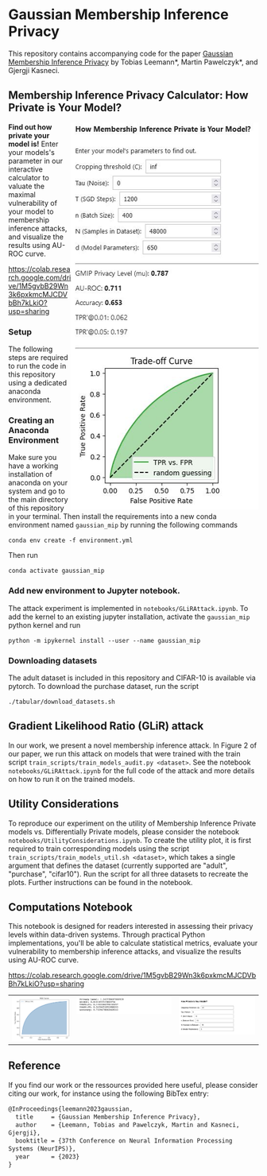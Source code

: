 # Gaussian Membership Inference Privacy

This repository contains accompanying code for the paper [Gaussian Membership Inference Privacy](https://arxiv.org/abs/2306.07273) by Tobias Leemann*, Martin Pawelczyk*, and Gjergji Kasneci.

## Membership Inference Privacy Calculator: How Private is Your Model? 

<img align="right" width="378" height="778" src="https://raw.githubusercontent.com/tleemann/gaussian_mip/cpu-option/PrivacyCalculator.JPG">

**Find out how private your model is!** Enter your models's parameter in our interactive calculator to valuate the maximal vulnerability of your model to membership inference attacks, and visualize the results using AU-ROC curve.

https://colab.research.google.com/drive/1M5gvbB29Wn3k6pxkmcMJCDVbBh7kLkiO?usp=sharing

### Setup
The following steps are required to run the code in this repository using a dedicated anaconda environment.

### Creating an Anaconda Environment
Make sure you have a working installation of anaconda on your system and go to the main directory of this repository in your terminal.
Then install the requirements into a new conda environment named ```gaussian_mip``` by running the following commands 
```
conda env create -f environment.yml
```
Then run
```
conda activate gaussian_mip
```

### Add new environment to Jupyter notebook.
The attack experiment is implemented in ```notebooks/GLiRAttack.ipynb```. To add the kernel to an existing jupyter installation, activate the ```gaussian_mip``` python kernel and run

```
python -m ipykernel install --user --name gaussian_mip
```

### Downloading datasets
The adult dataset is included in this repository and CIFAR-10 is available via pytorch. To download the purchase dataset, run the script
```
./tabular/download_datasets.sh
```

## Gradient Likelihood Ratio (GLiR) attack

In our work, we present a novel membership inference attack. In Figure 2 of our paper, we run this attack on models that were trained with the train script ```train_scripts/train_models_audit.py <dataset>```. See the notebook ```notebooks/GLiRAttack.ipynb``` for the full code of the attack and more details on how to run it on the trained models.

## Utility Considerations

To reproduce our experiment on the utility of Membership Inference Private models vs. Differentially Private models, please consider the notebook ``notebooks/UtilityConsiderations.ipynb``. To create the utility plot, it is first required to train corresponding models using the script ``train_scripts/train_models_util.sh <dataset>``, which takes a single argument that defines the dataset (currently supported are "adult", "purchase", "cifar10"). Run the script for all three datasets to recreate the plots. Further instructions can be found in the notebook.

## Computations Notebook
This notebook is designed for readers interested in assessing their privacy levels within data-driven systems. Through practical Python implementations, you'll be able to calculate statistical metrics, evaluate your vulnerability to membership inference attacks, and visualize the results using AU-ROC curve.

https://colab.research.google.com/drive/1M5gvbB29Wn3k6pxkmcMJCDVbBh7kLkiO?usp=sharing

<table>
  <tr>
    <!-- Image Cell 1 -->
    <td style="vertical-align: top;">
      <img src="./images/graph.png" alt="Privacy Level AU-ROC Curve" width="300"/>
    </td>
    <!-- Image Cell 2 -->
    <td style="vertical-align: top;">
      <img src="./images/output.png" alt="Additional Context Image 1" width="500"/>
    </td>
    <!-- Image Cell 3 -->
    <td style="vertical-align: top;">
      <img src="./images/private.png" alt="Additional Context Image 2" width="400"/>
    </td>
  </tr>
</table>


## Reference
If you find our work or the ressources provided here useful, please consider citing our work, for instance using the following BibTex entry:

```
@InProceedings{leemann2023gaussian,
  title     = {Gaussian Membership Inference Privacy},
  author    = {Leemann, Tobias and Pawelczyk, Martin and Kasneci, Gjergji},
  booktitle = {37th Conference on Neural Information Processing Systems (NeurIPS)},
  year      = {2023}
}
```

